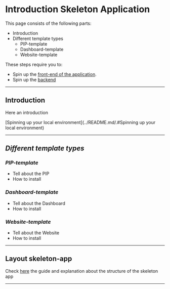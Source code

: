 # Introduction Skeleton Application

This page consists of the following parts:

- Introduction
- Different template types
  - PIP-template
  - Dashboard-template
  - Website-template

These steps require you to: 
- Spin up the [front-end of the application](./frontend.md).
- Spin up the [backend](./backend.md)

---

## Introduction

Here an introduction

[Spinning up your local environment](../README.md/.#Spinning up your local environment)

---

## _Different template types_

### _PIP-template_
- Tell about the PIP
- How to install
### _Dashboard-template_
- Tell about the Dashboard
- How to install
### _Website-template_
- Tell about the Website
- How to install

---

## Layout skeleton-app

Check [here](./layout.md) the guide and explanation about the structure of the skeleton app

---

